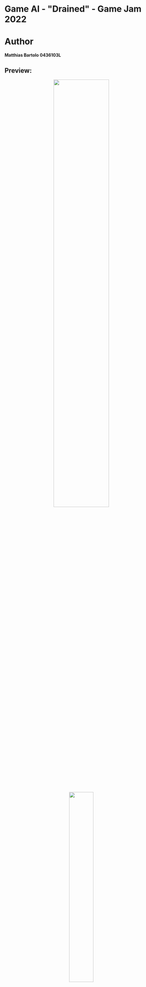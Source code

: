 # Game AI - "Drained" - Game Jam 2022

# Author
**Matthias Bartolo 0436103L**

## Preview:
<p align='center'>
  <img src="https://github.com/mbar0075/Game-AI/assets/103250564/d8e7ce90-c3ba-4cf9-9d4e-1a08e14f7770" style="display: block; margin: 0 auto; width: 60%; height: auto;">
  <img src="https://github.com/mbar0075/Game-AI/assets/103250564/5b514540-2f4f-4902-a7bf-ce839594ebc6"  style="display: block; margin: 0 auto; width: 40%; height: auto;">
  <img src="https://github.com/mbar0075/Game-AI/assets/103250564/b07fe46f-5cc6-43a7-8fea-495adbd09ae9"  style="display: block; margin: 0 auto; width: 40%; height: auto;"></br>
  <img src="https://github.com/mbar0075/Game-AI/assets/103250564/75c2f213-707d-4c83-bf1a-b65d5e04b80f" style="display: block; margin: 0 auto; width: 60%; height: auto;"></br>
</p>


## Description of Task:
**Drained** was created as part of the **2022 University of Malta Game Jam** and is a side-scrolling platformer
game. The gameplay revolves around exploring the play area to find collectible items intended to relieve
mental health exhaustion, while avoiding obstacles. The game also adheres to the theme of the **Game
Jam**, which was **Mental Health**, and features several AI-related features which were covered in both
the Game AI and Advanced Game AI courses. Moreover, an effort was made to render the game fun,
whilst exhibiting characteristics of challenging gameplay, a compelling endless mode, and
complementary game mechanics.

The team took great care in making sure that Drained accurately represents the theme of mental health.
This is reflected through the player who, in the game, takes control of a character burdened with the
effects of mental exhaustion. The primary representation of this is a mental health bar visible in the topright corner of the screen, which goes down over time, thus simulating being in a **“draining”** situation. Like real life mental health afflictions, the bar going down does not harm you physically, but negatively
impacts you in other ways. When one is mentally exhausted, common symptoms are reduction in mental
clarity and scattered thoughts.

Another element directly related to the mental health bar are the relaxation spots collected in the first
level of the game. These spots represent recognised ways to treat mental stress, such as exercising or
eating healthy. The idea is that these will help the player to partially restore their mental health
status. However, these also become less effective when used repeatedly, to show that the character is
becoming desensitised to these methods over time.</br>


## "Drained" wins the 2022 Game Jam
>" **The theme of the game jam was mental health, and the winning game was called "Drained"**.
>
>The game jam was a competition where teams of students worked to create a game from scratch in just 42 hours. It was an intense and exciting event that allowed participants to put their skills to the test and push the boundaries of their creativity. The teams were given free rein to create whatever kind of game they wanted, as long as it related to the theme of mental health. "
>
>
> " "Drained" was developed by a mixed team of eight students from different departments. The game tackled the issue of mental exhaustion and fatigue, and the judges praised it for its engaging gameplay and thought-provoking message.
>
> In "Drained", players take on the role of a character struggling with mental exhaustion and fatigue. The game uses a unique mechanic where players must carefully manage their mental energy to survive. As the game progresses, players must make difficult decisions that will impact their character's mental state.
>
> The game was developed using a combination of graphics, and it features a beautiful and immersive art style. The game's music and sound effects also added to the overall atmosphere and helped to create a truly engaging experience for players. "
> 
> - Newspoint > News > 2022 > December > "Drained" wins the 2022 Game Jam
<p align='center'>
<img src="https://www.um.edu.mt/__data/assets/image/0017/507203/varieties/extra.png" alt="Newspoint Drained Image" style="display: block; margin: 0 auto; width: 60%; height: auto;">
</p>

**Read more at:** https://www.um.edu.mt/newspoint/news/2022/12/drained-wins-the-2022-game-jam
</br>

## Video: 


https://github.com/mbar0075/Game-AI/assets/103250564/003c19d7-6c6c-4dc7-ae48-9aeae69a88f8



</br>
Additionally, the identical video can be accessed on YouTube via the following link:  https://www.youtube.com/watch?v=EiGw8lY5pUM 
</br>

## Role:
I actively contributed to the development and implementation of all major AI functionality and game components. Through dedicated effort and expertise, I was responsible for coding and integrating various features to enhance the game's performance and user experience. Additionally, as one of the Project Managers, I played a crucial role in coordinating the team and facilitating effective collaboration. This collective effort resulted in the successful achievement of the project's objectives.</br>


## Game Flow Diagram:
The provided Data Flow Diagram (DFD) serves to showcase the intricate functionality inherent in Drained. It encompasses the entire game flow, encompassing the manipulation of game variables such as volume sliders. Furthermore, the DFD visually depicts the comprehensive interplay between players, the environment, and the enemies, effectively highlighting the intricate interconnectedness of these vital components. By offering a visual representation, the DFD offers valuable insights into the intricate dynamics of player engagement and interaction throughout the game.
<p align='center'>
<img src="https://github.com/mbar0075/Game-AI/assets/103250564/9ced820c-a8c8-49ab-b3b0-5a9d8f3773ad"  style="display: block; margin: 0 auto; width: 100%; height: auto;">
</p></br>


## Deliverables:
The repository contains the Game which won the University of Malta 10th Game Jam, and includes the following:<br />
1. [Group 2 Deliverables](https://github.com/mbar0075/Game-AI-Drained-Game-Jam-2022/tree/main/Group%202%20Deliverables) - directory which hold the Project Code<br />
2. [Drained.mp4](https://github.com/mbar0075/Game-AI-Drained-Game-Jam-2022/blob/main/Drained.mp4) - video showcasing the Game<br />
3. [GAME AI Report](https://github.com/mbar0075/Game-AI-Drained-Game-Jam-2022/blob/main/GAME%20AI%20Report.pdf) - documentation for the Project<br />
